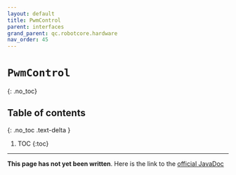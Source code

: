 ```yaml
---
layout: default
title: PwmControl
parent: interfaces
grand_parent: qc.robotcore.hardware
nav_order: 45
---
```

# `PwmControl`
{: .no_toc}

## Table of contents
{: .no_toc .text-delta }

1. TOC
{:toc}
---
**This page has not yet been written**. Here is the link to the [official JavaDoc](https://ftctechnh.github.io/ftc_app/doc/javadoc/com/qualcomm/robotcore/hardware/PwmControl.html)
        